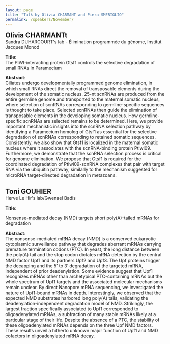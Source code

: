 ```yaml
---
layout: page
title: "Talk by Olivia CHARMANT and Piera SMERIGLIO"
permalink: /speakers/November/
---
```

<span style="font-size: 1.5em;"><strong>Olivia CHARMANTt</strong></span><br>
Sandra DUHARCOURT's lab - Élimination programmée du génome, Institut Jacques Monod 

**Title**:  
The PIWI-interacting protein Gtsf1 controls the selective degradation of small RNAs in Paramecium

**Abstract**:  
Ciliates undergo developmentally programmed genome elimination, in which small RNAs direct the removal of transposable elements during the development of the somatic nucleus. 25-nt scnRNAs are produced from the entire germline genome and transported to the maternal somatic nucleus, where selection of scnRNAs corresponding to germline-specific sequences is thought to take place. Selected scnRNAs then guide the elimination of transposable elements in the developing somatic nucleus. How germline-specific scnRNAs are selected remains to be determined. Here, we provide important mechanistic insights into the scnRNA selection pathway by identifying a Paramecium homolog of Gtsf1 as essential for the selective degradation of scnRNAs corresponding to retained somatic sequences. Consistently, we also show that Gtsf1 is localized in the maternal somatic nucleus where it associates with the scnRNA-binding protein Ptiwi09. Furthermore, we demonstrate that the scnRNA selection process is critical for genome elimination. We propose that Gtsf1 is required for the coordinated degradation of Ptiwi09-scnRNA complexes that pair with target RNA via the ubiquitin pathway, similarly to the mechanism suggested for microRNA target-directed degradation in metazoans.<br><br>


<span style="font-size: 1.5em;"><strong>Toni GOUHIER</strong></span><br>
Herve Le Hir's lab/Gwenael Badis 

**Title**:

Nonsense-mediated decay (NMD) targets short poly(A)-tailed mRNAs for degradation

**Abstract**:  
The nonsense-mediated mRNA decay (NMD) is a conserved eukaryotic cytoplasmic
surveillance pathway that degrades aberrant mRNAs carrying premature termination codons
(PTC). In yeast, the long distance between the poly(A) tail and the stop codon dictates
mRNA detection by the central NMD factor Upf1 and its partners Upf2 and Upf3. The Upf
proteins trigger the decapping and the 5’ to 3’ degradation of the targeted mRNA,
independent of prior deadenylation. Some evidence suggest that Upf1 recognizes mRNAs
other than archetypical PTC-containing mRNAs but the whole spectrum of Upf1 targets and
the associated molecular mechanisms remain unclear.
By direct Nanopore mRNA sequencing, we investigated the nature of Upf1-bound mRNAs in
depth. Interestingly, we observed that the expected NMD substrates harbored long poly(A)
tails, validating the deadenylation-independent degradation model of NMD. Strikingly, the
largest fraction specifically associated to Upf1 corresponded to oligoadenylated mRNAs, a
subfraction of many stable mRNAs likely at a particular stage of their life. Despite the
absence of a PTC, the stability of these oligoadenylated mRNAs depends on the three Upf
NMD factors.
These results unveil a hitherto unknown major function of Upf1 and NMD cofactors in
oligoadenylated mRNA decay.







